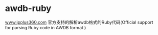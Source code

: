 # awdb-ruby
www.ipplus360.com 官方支持的解析awdb格式的Ruby代码(Official support for parsing Ruby code in AWDB format )
